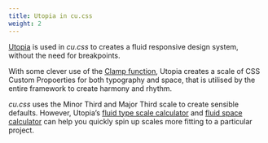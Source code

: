 ```yaml
---
title: Utopia in cu.css
weight: 2
---
```


[Utopia](https://utopia.fyi/) is used in *cu.css* to creates a fluid responsive design system, without the need for breakpoints. 

With some clever use of the [Clamp function](https://developer.mozilla.org/en-US/docs/Web/CSS/clamp), Utopia creates a scale of CSS Custom Propoerties for both typography and space, that is utilised by the entire framework to create harmony and rhythm.

*cu.css* uses the Minor Third and Major Third scale to create sensible defaults. However, Utopia’s [fluid type scale calculator](https://utopia.fyi/type/calculator/) and [fluid space calculator](https://utopia.fyi/space/calculator/) can help you quickly spin up scales more fitting to a particular project.
